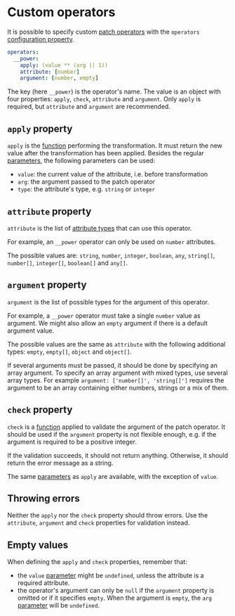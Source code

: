# Custom operators

It is possible to specify custom
[patch operators](../../client/request/patch.md#available-operators) with the
`operators`
[configuration property](../configuration/configuration.md#properties).

```yml
operators:
  __power:
    apply: (value ** (arg || 1))
    attribute: [number]
    argument: [number, empty]
```

The key (here `__power`) is the operator's name. The value is an object with
four properties: `apply`, `check`, `attribute` and `argument`. Only `apply` is
required, but `attribute` and `argument` are recommended.

## `apply` property

`apply` is the [function](../configuration/functions.md) performing the
transformation. It must return the new value after the transformation has been
applied. Besides the regular
[parameters](../configuration/functions.md#parameters), the following parameters
can be used:

- `value`: the current value of the attribute, i.e. before transformation
- `arg`: the argument passed to the patch operator
- `type`: the attribute's type, e.g. `string` or `integer`

## `attribute` property

`attribute` is the list of [attribute types](collections.md#attribute-type) that
can use this operator.

For example, an `__power` operator can only be used on `number` attributes.

The possible values are: `string`, `number`, `integer`, `boolean`, `any`,
`string[]`, `number[]`, `integer[]`, `boolean[]` and `any[]`.

## `argument` property

`argument` is the list of possible types for the argument of this operator.

For example, a `__power` operator must take a single `number` value as argument.
We might also allow an `empty` argument if there is a default argument value.

The possible values are the same as `attribute` with the following additional
types: `empty`, `empty[]`, `object` and `object[]`.

If several arguments must be passed, it should be done by specifying an array
argument. To specify an array argument with mixed types, use several array
types. For example `argument: ['number[]', 'string[]']` requires the argument to
be an array containing either numbers, strings or a mix of them.

## `check` property

`check` is a [function](../configuration/functions.md) applied to validate the
argument of the patch operator. It should be used if the `argument` property is
not flexible enough, e.g. if the argument is required to be a positive integer.

If the validation succeeds, it should not return anything. Otherwise, it should
return the error message as a string.

The same [parameters](../configuration/functions.md#parameters) as `apply` are
available, with the exception of `value`.

## Throwing errors

Neither the `apply` nor the `check` property should throw errors. Use the
`attribute`, `argument` and `check` properties for validation instead.

## Empty values

When defining the `apply` and `check` properties, remember that:

- the `value` [parameter](../configuration/functions.md#parameters) might be
  `undefined`, unless the attribute is a required attribute.
- the operator's argument can only be `null` if the `argument` property is
  omitted or if it specifies `empty`. When the argument is `empty`, the `arg`
  [parameter](../configuration/functions.md#parameters) will be `undefined`.
